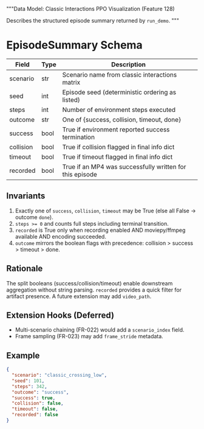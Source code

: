 """Data Model: Classic Interactions PPO Visualization (Feature 128)

Describes the structured episode summary returned by `run_demo`.
"""

# EpisodeSummary Schema

| Field      | Type   | Description |
|------------|--------|-------------|
| scenario   | str    | Scenario name from classic interactions matrix |
| seed       | int    | Episode seed (deterministic ordering as listed) |
| steps      | int    | Number of environment steps executed |
| outcome    | str    | One of {success, collision, timeout, done} |
| success    | bool   | True if environment reported success termination |
| collision  | bool   | True if collision flagged in final info dict |
| timeout    | bool   | True if timeout flagged in final info dict |
| recorded   | bool   | True if an MP4 was successfully written for this episode |

## Invariants

1. Exactly one of `success`, `collision`, `timeout` may be True (else all False → outcome `done`).
2. `steps >= 0` and counts full steps including terminal transition.
3. `recorded` is True only when recording enabled AND moviepy/ffmpeg available AND encoding succeeded.
4. `outcome` mirrors the boolean flags with precedence: collision > success > timeout > done.

## Rationale

The split booleans (success/collision/timeout) enable downstream aggregation without string parsing.
`recorded` provides a quick filter for artifact presence. A future extension may add `video_path`.

## Extension Hooks (Deferred)

- Multi-scenario chaining (FR-022) would add a `scenario_index` field.
- Frame sampling (FR-023) may add `frame_stride` metadata.

## Example

```json
{
  "scenario": "classic_crossing_low",
  "seed": 101,
  "steps": 342,
  "outcome": "success",
  "success": true,
  "collision": false,
  "timeout": false,
  "recorded": false
}
```
